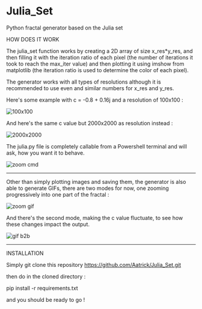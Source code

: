 # Julia_Set
Python fractal generator based on the Julia set


HOW DOES IT WORK 

The julia_set function works by creating a 2D array of size x_res*y_res, and then filling it with the iteration ratio of each pixel (the number of iterations it took to reach the max_iter value) and then plotting it using imshow from matplotlib (the iteration ratio is used to determine the color of each pixel).

The generator works with all types of resolutions although it is recommended to use even and similar numbers for x_res and y_res.


Here's some example with c = -0.8 + 0.16j and a resolution of 100x100 :

![100x100](https://github.com/Aatrick/Julia_Set/assets/113598245/3324f05a-7db3-4c25-b2de-9b15d1823499)

And here's the same c value but 2000x2000 as resolution instead :

![2000x2000](https://github.com/Aatrick/Julia_Set/assets/113598245/57d16ff2-9c50-411e-aad6-e1f07ddedc80)

The julia.py file is completely callable from a Powershell terminal and will ask, how you want it to behave.

![zoom cmd](https://github.com/Aatrick/Julia_Set/assets/113598245/af520068-b741-4ad2-905f-dab6503a3da5)

-------------------------------------------------------------------------------------------------------------------------------------------------------

Other than simply plotting images and saving them, the generator is also able to generate GIFs, there are two modes for now, one zooming progressively into one part of the fractal :

![zoom gif](https://github.com/Aatrick/Julia_Set/assets/113598245/79049b69-3945-4ab6-8410-a20657f8f650)

And there's the second mode, making the c value fluctuate, to see how these changes impact the output.

![gif b2b](https://github.com/Aatrick/Julia_Set/assets/113598245/9538663b-d8b7-49dd-89c2-0f312d83af40)

-------------------------------------------------------------------------------------------------------------------------------------------------------

INSTALLATION 

Simply git clone this repository https://github.com/Aatrick/Julia_Set.git

then do in the cloned directory :

pip install -r requirements.txt

and you should be ready to go !

